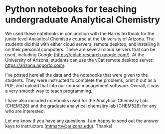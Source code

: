# Python notebooks for teaching undergraduate Analytical Chemistry

We used these notebooks in conjunction with the Harris textbook for the junior level Analytical Chemistry course at the University of Arizona. The students did this with either cloud servers, remote desktop, and installing it on their personal computers. There are several cloud servers that can be used, including Google (https://colab.research.google.com/). At the University of Arizona, students can use the vCat remote desktop server: https://arizona.apporto.com/. 

I've posted here all the data and the notebooks that were given to the students. They were instructed to complete the problems, print it out as a PDF, and upload that into our course management software. Overall, it was a very smooth way to teach programming.

I have also included notebooks used for the Analytical Chemistry Lab (CHEM326) and the graduate analytical chemsitry lab (CHEM528) for any who are interested.

Let me know if you have any questions. I am happy to send out the answer keys to instructors (mtmarty@arizona.edu). Thanks!
